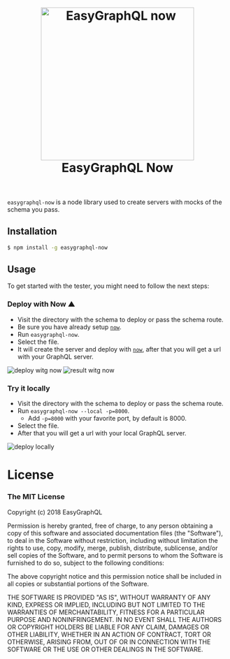 <h1 align="center">
  <img src="https://cdn.rawgit.com/EasyGraphQL/easygraphql-mock/baab331c/EasyGraphQL.png" alt="EasyGraphQL now " width="350">
  <br>
  EasyGraphQL Now 
  <br>
  <br>
</h1>

`easygraphql-now` is a node library used to create servers with mocks of the schema you pass. 

## Installation
```bash
$ npm install -g easygraphql-now
```

## Usage
To get started with the tester, you might need to follow the next steps:

### Deploy with Now ▲
+ Visit the directory with the schema to deploy or pass the schema route.
+ Be sure you have already setup [`now`](https://zeit.co/now).
+ Run `easygraphql-now`.
+ Select the file.
+ It will create the server and deploy with [`now`](https://zeit.co/now), after that you will get a url with your GraphQL server.

![deploy witg now](https://cdn.rawgit.com/EasyGraphQL/easygraphql-now/925c00ce/1.gif)
![result witg now](https://cdn.rawgit.com/EasyGraphQL/easygraphql-now/925c00ce/3.gif)


### Try it locally
+ Visit the directory with the schema to deploy or pass the schema route.
+ Run `easygraphql-now --local -p=8000`.
  + Add `-p=8000` with your favorite port, by default is 8000.
+ Select the file.
+ After that you will get a url with your local GraphQL server.

![deploy locally](https://cdn.rawgit.com/EasyGraphQL/easygraphql-now/925c00ce/2.gif)


# License
### The MIT License

Copyright (c) 2018 EasyGraphQL

Permission is hereby granted, free of charge, to any person obtaining a copy
of this software and associated documentation files (the "Software"), to deal
in the Software without restriction, including without limitation the rights
to use, copy, modify, merge, publish, distribute, sublicense, and/or sell
copies of the Software, and to permit persons to whom the Software is
furnished to do so, subject to the following conditions:

The above copyright notice and this permission notice shall be included in
all copies or substantial portions of the Software.

THE SOFTWARE IS PROVIDED "AS IS", WITHOUT WARRANTY OF ANY KIND, EXPRESS OR
IMPLIED, INCLUDING BUT NOT LIMITED TO THE WARRANTIES OF MERCHANTABILITY,
FITNESS FOR A PARTICULAR PURPOSE AND NONINFRINGEMENT. IN NO EVENT SHALL THE
AUTHORS OR COPYRIGHT HOLDERS BE LIABLE FOR ANY CLAIM, DAMAGES OR OTHER
LIABILITY, WHETHER IN AN ACTION OF CONTRACT, TORT OR OTHERWISE, ARISING FROM,
OUT OF OR IN CONNECTION WITH THE SOFTWARE OR THE USE OR OTHER DEALINGS IN
THE SOFTWARE.